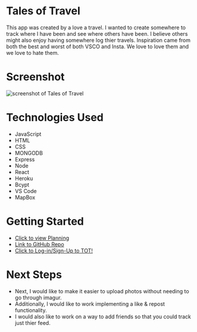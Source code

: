 # Tales of Travel 

This app was created by a love a travel. I wanted to create somewhere to track where I have been and see where others have been. I believe others might also enjoy having somewhere log thier travels. Inspiration came from both the best and worst of both VSCO and Insta. We love to love them and we love to hate them. 

# Screenshot
![screenshot of Tales of Travel](https://i.imgur.com/WeL6pVA.png)


# Technologies Used

- JavaScript
- HTML
- CSS
- MONGODB 
- Express
- Node
- React 
- Heroku 
- Bcypt 
- VS Code 
- MapBox

# Getting Started

- [Click to view Planning](https://trello.com/b/RjUZpNC7/tot-tales-of-travel)
- [Link to GitHub Repo](https://github.com/maviles7/TOT)
- [Click to Log-in/Sign-Up to TOT!](https://tales-of-travel-312aa5ba5776.herokuapp.com/)

# Next Steps

- Next, I would like to make it easier to upload photos without needing to go through imagur. 
- Additionally, I would like to work implementing a like & repost functionality. 
- I would also like to work on a way to add friends so that you could track just thier feed. 

